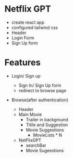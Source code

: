 # Netflix GPT 

- create react app
- configured tailwind css 
- Header
- Login Form
- Sign Up form

# Features

- Login/ Sign up
    - Sign In/ Sign Up form
    - redirect to browse page

- Browse(after authentication)
    - Header
    - Main Movie 
        - Trailer in background
        - Titile and Suggestion
        - Movie Suggestions 
            - MovieLists * N
    - NetFlixGPT
        - searchBar
        - Movie Sugeestions
